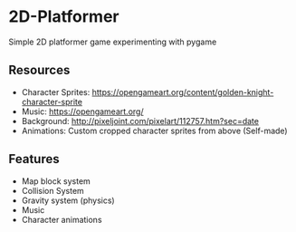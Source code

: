 # 2D-Platformer
 Simple 2D platformer game experimenting with pygame

## Resources
- Character Sprites: https://opengameart.org/content/golden-knight-character-sprite
- Music: https://opengameart.org/
- Background: http://pixeljoint.com/pixelart/112757.htm?sec=date
- Animations: Custom cropped character sprites from above (Self-made)

## Features
- Map block system
- Collision System
- Gravity system (physics)
- Music
- Character animations
